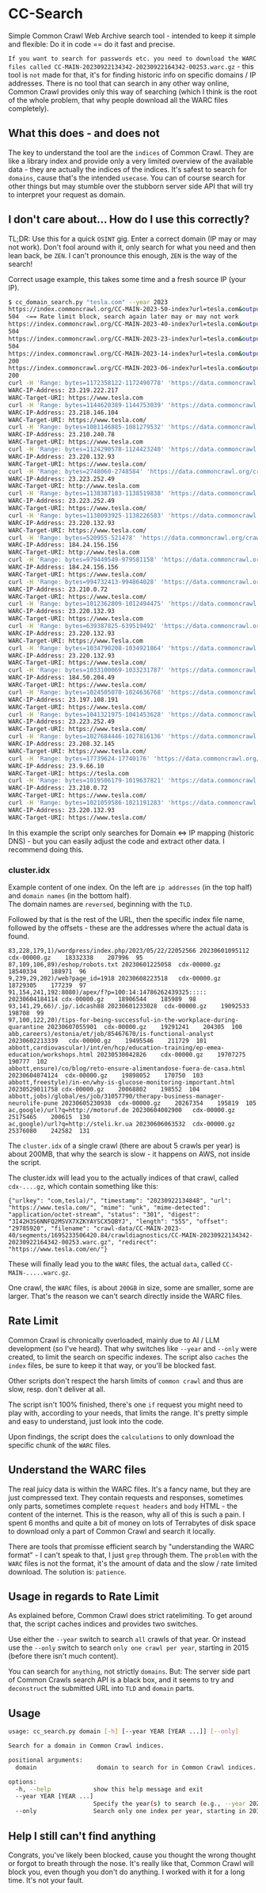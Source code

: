 # CC-Search
Simple Common Crawl Web Archive search tool - intended to keep it simple and flexible: Do it in code == do it fast and precise.

`If you want to search for passwords etc. you need to download the WARC files called CC-MAIN-20230922134342-20230922164342-00253.warc.gz` - this tool is `not` made for that, it's for finding historic info on specific domains / IP addresses. There is no tool that can search in any other way online, Common Crawl provides only this way of searching (which I think is the root of the whole problem, that why people download all the WARC files completely). 

## What this does - and does not
The key to understand the tool are the `indices` of Common Crawl. They are like a library index and provide only a very limited overview of the available data - they are actually the indices of the indices. It's safest to search for `domains`, cause that's the intended `usecase`. You can of course search for other things but may stumble over the stubborn server side API that will try to interpret your request as domain.  

## I don't care about... How do I use this correctly?
TL;DR: Use this for a quick `OSINT` gig. Enter a correct domain (IP may or may not work). Don't fool around with it, only search for what you need and then lean back, be `ZEN`. I can't pronounce this enough, `ZEN` is the way of the search!

Correct usage example, this takes some time and a fresh source IP (your IP). 
```bash
$ cc_domain_search.py "tesla.com" --year 2023
https://index.commoncrawl.org/CC-MAIN-2023-50-index?url=tesla.com&output=json
504  <== Rate limit block, search again later may or may not work
https://index.commoncrawl.org/CC-MAIN-2023-40-index?url=tesla.com&output=json
504
https://index.commoncrawl.org/CC-MAIN-2023-23-index?url=tesla.com&output=json
504
https://index.commoncrawl.org/CC-MAIN-2023-14-index?url=tesla.com&output=json
200
https://index.commoncrawl.org/CC-MAIN-2023-06-index?url=tesla.com&output=json
200
curl -H 'Range: bytes=1172358122-1172490778' 'https://data.commoncrawl.org/crawl-data/CC-MAIN-2023-14/segments/1679296943695.23/warc/CC-MAIN-20230321095704-20230321125704-00547.warc.gz' --output test.gz
WARC-IP-Address: 23.219.222.217
WARC-Target-URI: https://www.tesla.com
curl -H 'Range: bytes=1144620389-1144753039' 'https://data.commoncrawl.org/crawl-data/CC-MAIN-2023-14/segments/1679296943695.23/warc/CC-MAIN-20230321095704-20230321125704-00044.warc.gz' --output test.gz
WARC-IP-Address: 23.218.146.104
WARC-Target-URI: https://www.tesla.com/
curl -H 'Range: bytes=1081146885-1081279532' 'https://data.commoncrawl.org/crawl-data/CC-MAIN-2023-14/segments/1679296945182.12/warc/CC-MAIN-20230323163125-20230323193125-00547.warc.gz' --output test.gz
WARC-IP-Address: 23.210.240.78
WARC-Target-URI: https://www.tesla.com
curl -H 'Range: bytes=1124290578-1124423240' 'https://data.commoncrawl.org/crawl-data/CC-MAIN-2023-14/segments/1679296945183.40/warc/CC-MAIN-20230323194025-20230323224025-00044.warc.gz' --output test.gz
WARC-IP-Address: 23.220.132.93
WARC-Target-URI: https://www.tesla.com/
curl -H 'Range: bytes=2748060-2748584' 'https://data.commoncrawl.org/crawl-data/CC-MAIN-2023-14/segments/1679296945288.47/crawldiagnostics/CC-MAIN-20230324180032-20230324210032-00674.warc.gz' --output test.gz
WARC-IP-Address: 23.223.252.49
WARC-Target-URI: http://www.tesla.com
curl -H 'Range: bytes=1138387183-1138519838' 'https://data.commoncrawl.org/crawl-data/CC-MAIN-2023-14/segments/1679296945288.47/warc/CC-MAIN-20230324180032-20230324210032-00044.warc.gz' --output test.gz
WARC-IP-Address: 23.223.252.49
WARC-Target-URI: https://www.tesla.com/
curl -H 'Range: bytes=1138093925-1138226583' 'https://data.commoncrawl.org/crawl-data/CC-MAIN-2023-14/segments/1679296945440.67/warc/CC-MAIN-20230326075911-20230326105911-00044.warc.gz' --output test.gz
WARC-IP-Address: 23.220.132.93
WARC-Target-URI: https://www.tesla.com/
curl -H 'Range: bytes=520955-521478' 'https://data.commoncrawl.org/crawl-data/CC-MAIN-2023-06/segments/1674764495001.99/robotstxt/CC-MAIN-20230127164242-20230127194242-00114.warc.gz' --output test.gz
WARC-IP-Address: 184.24.156.156
WARC-Target-URI: http://www.tesla.com
curl -H 'Range: bytes=979449549-979581158' 'https://data.commoncrawl.org/crawl-data/CC-MAIN-2023-06/segments/1674764495001.99/warc/CC-MAIN-20230127164242-20230127194242-00844.warc.gz' --output test.gz
WARC-IP-Address: 184.24.156.156
WARC-Target-URI: https://www.tesla.com/
curl -H 'Range: bytes=994732413-994864028' 'https://data.commoncrawl.org/crawl-data/CC-MAIN-2023-06/segments/1674764499524.28/warc/CC-MAIN-20230128054815-20230128084815-00844.warc.gz' --output test.gz
WARC-IP-Address: 23.210.0.72
WARC-Target-URI: https://www.tesla.com/
curl -H 'Range: bytes=1012362809-1012494475' 'https://data.commoncrawl.org/crawl-data/CC-MAIN-2023-06/segments/1674764500017.27/warc/CC-MAIN-20230202101933-20230202131933-00467.warc.gz' --output test.gz
WARC-IP-Address: 23.220.132.93
WARC-Target-URI: https://www.tesla.com
curl -H 'Range: bytes=639387825-639519492' 'https://data.commoncrawl.org/crawl-data/CC-MAIN-2023-06/segments/1674764500017.27/warc/CC-MAIN-20230202101933-20230202131933-00467.warc.gz' --output test.gz
WARC-IP-Address: 23.220.132.93
WARC-Target-URI: https://www.Tesla.com
curl -H 'Range: bytes=1034790208-1034921864' 'https://data.commoncrawl.org/crawl-data/CC-MAIN-2023-06/segments/1674764500017.27/warc/CC-MAIN-20230202101933-20230202131933-00844.warc.gz' --output test.gz
WARC-IP-Address: 23.220.132.93
WARC-Target-URI: https://www.tesla.com/
curl -H 'Range: bytes=1033100069-1033231787' 'https://data.commoncrawl.org/crawl-data/CC-MAIN-2023-06/segments/1674764500044.16/warc/CC-MAIN-20230203055519-20230203085519-00844.warc.gz' --output test.gz
WARC-IP-Address: 184.50.204.49
WARC-Target-URI: https://www.tesla.com/
curl -H 'Range: bytes=1024505070-1024636768' 'https://data.commoncrawl.org/crawl-data/CC-MAIN-2023-06/segments/1674764500151.93/warc/CC-MAIN-20230204173912-20230204203912-00844.warc.gz' --output test.gz
WARC-IP-Address: 23.197.108.191
WARC-Target-URI: https://www.tesla.com/
curl -H 'Range: bytes=1041321975-1041453628' 'https://data.commoncrawl.org/crawl-data/CC-MAIN-2023-06/segments/1674764500250.51/warc/CC-MAIN-20230205063441-20230205093441-00844.warc.gz' --output test.gz
WARC-IP-Address: 23.223.252.49
WARC-Target-URI: https://www.tesla.com/
curl -H 'Range: bytes=1027684446-1027816136' 'https://data.commoncrawl.org/crawl-data/CC-MAIN-2023-06/segments/1674764501066.53/warc/CC-MAIN-20230209014102-20230209044102-00844.warc.gz' --output test.gz
WARC-IP-Address: 23.208.32.145
WARC-Target-URI: https://www.tesla.com/
curl -H 'Range: bytes=17739624-17740176' 'https://data.commoncrawl.org/crawl-data/CC-MAIN-2023-06/segments/1674764501407.6/crawldiagnostics/CC-MAIN-20230209045525-20230209075525-00538.warc.gz' --output test.gz
WARC-IP-Address: 23.9.66.10
WARC-Target-URI: https://tesla.com
curl -H 'Range: bytes=1019506179-1019637821' 'https://data.commoncrawl.org/crawl-data/CC-MAIN-2023-06/segments/1674764501407.6/warc/CC-MAIN-20230209045525-20230209075525-00844.warc.gz' --output test.gz
WARC-IP-Address: 23.210.0.72
WARC-Target-URI: https://www.tesla.com/
curl -H 'Range: bytes=1021059586-1021191283' 'https://data.commoncrawl.org/crawl-data/CC-MAIN-2023-06/segments/1674764501555.34/warc/CC-MAIN-20230209081052-20230209111052-00844.warc.gz' --output test.gz
WARC-IP-Address: 23.220.132.93
WARC-Target-URI: https://www.tesla.com/
```
In this example the script only searches for Domain <=> IP mapping (historic DNS) - but you can easily adjust the code and extract other data. I recommend doing this. 

### cluster.idx
Example content of one index. On the left are `ip addresses` (in the top half) and `domain names` (in the bottom half).   
The domain names are `reversed`, beginning with the `TLD`. 

Followed by that is the rest of the URL, then the specific index file name, followed by the offsets - these are the addresses where the actual data is found. 

```
83,228,179,1)/wordpress/index.php/2023/05/22/22052566 20230601095112	cdx-00000.gz	18332338	207996	95
87,109,106,89)/eshop/robots.txt 20230601225058	cdx-00000.gz	18540334	188971	96
9,239,29,202)/web?page_id=1918 20230608223518	cdx-00000.gz	18729305	177239	97
91,154,241,192:8080)/apex/f?p=100:14:14786262439325::::: 20230604184114	cdx-00000.gz	18906544	185989	98
93,141,29,66)/.jp/.idcash88 20230601233028	cdx-00000.gz	19092533	198708	99
97,100,122,20)/tips-for-being-successful-in-the-workplace-during-quarantine 20230607055901	cdx-00000.gz	19291241	204305	100
abb,careers)/estonia/et/job/85467670/is-functional-analyst 20230602213339	cdx-00000.gz	19495546	211729	101
abbott,cardiovascular)/int/en/hcp/education-training/ep-emea-education/workshops.html 20230530042826	cdx-00000.gz	19707275	190777	102
abbott,ensure)/co/blog/reto-ensure-alimentandose-fuera-de-casa.html 20230604074124	cdx-00000.gz	19898052	170750	103
abbott,freestyle)/in-en/why-is-glucose-monitoring-important.html 20230529011758	cdx-00000.gz	20068802	198552	104
abbott,jobs)/global/es/job/31057790/therapy-business-manager-neurolife-pune 20230605230938	cdx-00000.gz	20267354	195819	105
ac,google)/url?q=http://motoruf.de 20230604002900	cdx-00000.gz	25175465	200615	130
ac,google)/url?q=http://steli.kr.ua 20230606063532	cdx-00000.gz	25376080	242582	131
```
The `cluster.idx` of a single crawl (there are about 5 crawls per year) is about 200MB, that why the search is slow - it happens on AWS, not inside the script. 

The cluster.idx will lead you to the actually indices of that crawl, called `cdx-....gz`, which contain something like this:

```
{"urlkey": "com,tesla)/", "timestamp": "20230922134848", "url": "https://www.tesla.com/", "mime": "unk", "mime-detected": "application/octet-stream", "status": "301", "digest": "3I42H3S6NNFQ2MSVX7XZKYAYSCX5QBYJ", "length": "555", "offset": "29785920", "filename": "crawl-data/CC-MAIN-2023-40/segments/1695233506420.84/crawldiagnostics/CC-MAIN-20230922134342-20230922164342-00253.warc.gz", "redirect": "https://www.tesla.com/en/"}
```
These will finally lead you to the `WARC` files, the actual `data`, called `CC-MAIN-.....warc.gz`. 

One crawl, the `WARC` files, is about `200GB` in size, some are smaller, some are larger. That's the reason we can't search directly inside the WARC files. 

## Rate Limit
Common Crawl is chronically overloaded, mainly due to AI / LLM development (so I've heard). That why switches like `--year` and `--only` were created, to limit the search on specific indexes. The script also `caches` the `index` files, be sure to keep it that way, or you'll be blocked fast. 

Other scripts don't respect the harsh limits of `common crawl` and thus are slow, resp. don't deliver at all. 

The script isn't 100% finished, there's one `if` request you might need to play with, according to your needs, that limits the range. It's pretty simple and easy to understand, just look into the code. 

Upon findings, the script does the `calculations` to only download the specific chunk of the `WARC` files. 

## Understand the WARC files
The real juicy data is within the WARC files. It's a fancy name, but they are just compressed text. They contain requests and responses, sometimes only parts, sometimes complete `request headers` and `body` HTML - the content of the internet. This is the reason, why all of this is such a pain. I spent 6 months and quite a bit of money on lots of Terrabytes of disk space to download only a part of Common Crawl and search it locally. 

There are tools that promisse efficient search by "understanding the WARC format" - I can't speak to that, I just `grep` through them. The `problem` with the `WARC` files is not the format, it's the amount of data and the slow / rate limited download. The solution is: `patience`. 

## Usage in regards to Rate Limit
As explained before, Common Crawl does strict ratelimiting. To get around that, the script caches indices and provides two switches. 

Use either the `--year` switch to search `all` crawls of that year. Or instead use the `--only` switch to search `only one crawl per year`, starting in 2015 (before there isn't much content). 

You can search for `anything`, not strictly `domains`. But: The server side part of Common Crawls search API is a black box, and it seems to try and `deconstruct` the submitted URL into `TLD` and `domain` parts. 

## Usage
```bash
usage: cc_search.py domain [-h] [--year YEAR [YEAR ...]] [--only] 

Search for a domain in Common Crawl indices.

positional arguments:
  domain                 domain to search for in Common Crawl indices.

options:
  -h, --help            show this help message and exit
  --year YEAR [YEAR ...]
                        Specify the year(s) to search (e.g., --year 2023 2022).
  --only                Search only one index per year, starting in 2015.
```

## Help I still can't find anything
Congrats, you've likely been blocked, cause you thought the wrong thought or forgot to breath through the nose. It's really like that, Common Crawl will block you, even though you don't do anything. I worked with it for a long time. It's not your fault. 
